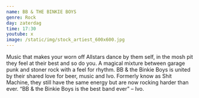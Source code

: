 ```yaml
---
name: BB & THE BINKIE BOYS
genre: Rock
day: zaterdag
time: 17:30
youtube: x
image: /static/img/stock_artiest_600x600.jpg
---
```

<!--StartFragment-->

Music that makes your worn off Allstars dance by them self, in the mosh pit they feel at their best and so do 
you. A magical mixture between garage punk and stoner rock with a feel for rhythm. BB & the Binkie Boys is 
united by their shared love for beer, music and Ivo. Formerly know as Shit Machine, they still have the same 
energy but are now rocking harder than ever. “BB & the Binkie Boys is the best band ever” – Ivo.

<!--EndFragment-->